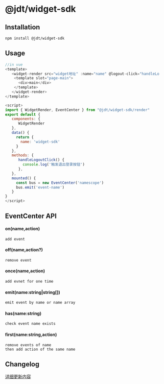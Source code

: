 # @jdt/widget-sdk

## Installation

    npm install @jdt/widget-sdk

## Usage

```javascript
//in vue
<template>
   <widget-render src="widget地址" :name="name" @logout-click="handleLogoutClick" >
    <template slot="page-main">
      <div>main</div>
    </template>
   </widget-render>
</template>

<script>
import { WidgetRender, EventCenter } from "@jdt/widget-sdk/render"
export default {
   components: {
      WidgetRender
   },
   data() {
     return {
       name: 'widget-sdk'
     }
   },
   methods: {
      handleLogoutClick() {
        console.log('触发退出登录按钮')
      },
   },
   mounted() {
     const bus = new EventCenter('namescope')
     bus.emit('event-name')
   }
}
</script>
```

## EventCenter API

#### on(name,action)

    add event

#### off(name,action?)

    remove event

#### once(name,action)

    add evnet for one time

#### emit(name:string|string[])

    emit event by name or name array

#### has(name:string)

    check event name exists

#### first(name:string,action)

    remove events of name
    then add action of the same name

## Changelog

[详细更新内容](https://)
